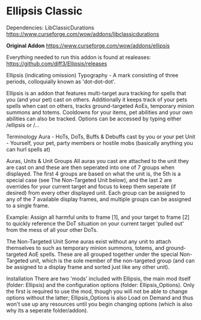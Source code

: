 # Ellipsis Classic

Dependencies: LibClassicDurations
https://www.curseforge.com/wow/addons/libclassicdurations

**Original Addon**
https://www.curseforge.com/wow/addons/ellipsis

Everything needed to run this addon is found at realeases: https://github.com/diff3/Ellipsis/releases






Ellipsis (indicating omission)
Typography - A mark consisting of three periods, colloquially known as 'dot-dot-dot'.

Ellipsis is an addon that features multi-target aura tracking for spells that you (and your pet) cast on others. Additionally it keeps track of your pets spells when cast on others, tracks ground-targeted AoEs, temporary minion summons and totems. Cooldowns for your items, pet abilities and your own abilities can also be tracked. Options can be accessed by typing either /ellipsis or /...

Terminology
Aura - HoTs, DoTs, Buffs & Debuffs cast by you or your pet
Unit - Yourself, your pet, party members or hostile mobs (basically anything you can hurl spells at)

Auras, Units & Unit Groups
All auras you cast are attached to the unit they are cast on and these are then seperated into one of 7 groups when displayed. The first 4 groups are based on what the unit is, the 5th is a special case (see The Non-Targeted Unit below), and the last 2 are overrides for your current target and focus to keep them seperate (if desired) from every other displayed unit. Each group can be assigned to any of the 7 available display frames, and multiple groups can be assigned to a single frame.

Example: Assign all harmful units to frame [1], and your target to frame [2] to quickly reference the DoT situation on your current target 'pulled out' from the mess of all your other DoTs.

The Non-Targeted Unit
Some auras exist without any unit to attach themselves to such as temporary minion summons, totems, and ground-targeted AoE spells. These are all grouped together under the special Non-Targeted unit, which is the sole member of the non-targeted group (and can be assigned to a display frame and sorted just like any other unit).

Installation
There are two 'mods' included with Ellipsis, the main mod itself (folder: Ellipsis) and the configuration options (folder: Ellipsis_Options). Only the first is required to use the mod, though you will not be able to change options without the latter; Ellipsis_Options is also Load on Demand and thus won't use up any resources until you begin changing options (which is also why its a seperate folder/addon).
